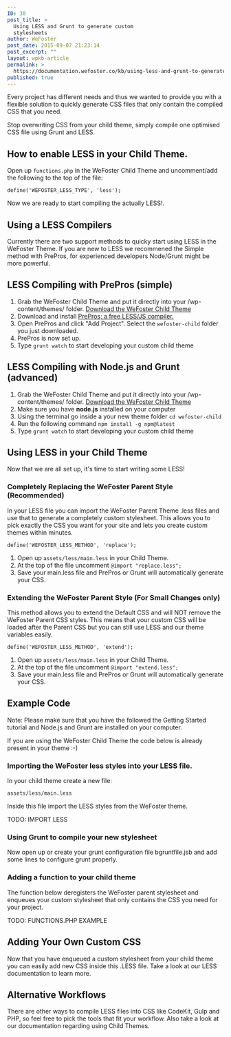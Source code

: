 ```yaml
---
ID: 30
post_title: >
  Using LESS and Grunt to generate custom
  stylesheets
author: WeFoster
post_date: 2015-09-07 21:23:14
post_excerpt: ""
layout: wpkb-article
permalink: >
  https://documentation.wefoster.co/kb/using-less-and-grunt-to-generate-custom-stylesheets/
published: true
---
```

Every project has different needs and thus we wanted to provide you with a flexible solution to quickly generate CSS files that only contain the compiled CSS that you need.

Stop overwriting CSS from your child theme, simply compile one optimised CSS file using Grunt and LESS.

## How to enable LESS in your Child Theme.

Open up `functions.php` in the WeFoster Child Theme and uncomment/add the following to the top of the file:

`define('WEFOSTER_LESS_TYPE', 'less');`

Now we are ready to start compiling the actually LESS!.

## Using a LESS Compilers

Currently there are two support methods to quicky start using LESS in the WeFoster Theme. If you are new to LESS we recommened the Simple method with PrePros, for experienced developers Node/Grunt might be more powerful.

## LESS Compiling with PrePros (simple)

1.  Grab the WeFoster Child Theme and put it directly into your /wp-content/themes/ folder. [Download the WeFoster Child Theme][1]
2.  Download and install [PrePros; a free LESS/JS compiler. ][2]
3.  Open PrePros and click "Add Project". Select the `wefoster-child` folder you just downloaded.
4.  PrePros is now set up. 
5.  Type `grunt watch` to start developing your custom child theme

## LESS Compiling with Node.js and Grunt (advanced)

1.  Grab the WeFoster Child Theme and put it directly into your /wp-content/themes/ folder. [Download the WeFoster Child Theme][1]
2.  Make sure you have **node.js** installed on your computer
3.  Using the terminal go inside a your new theme folder `cd wefoster-child` 
4.  Run the following command `npm install -g npm@latest`
5.  Type `grunt watch` to start developing your custom child theme

## Using LESS in your Child Theme

Now that we are all set up, it's time to start writing some LESS!

### Completely Replacing the WeFoster Parent Style (Recommended)

In your LESS file you can import the WeFoster Parent Theme .less files and use that to generate a completely custom stylesheet. This allows you to pick exactly the CSS you want for your site and lets you create custom themes within minutes.

`define('WEFOSTER_LESS_METHOD', 'replace');`

1.  Open up `assets/less/main.less` in your Child Theme.
2.  At the top of the file uncomment `@import "replace.less";`
3.  Save your main.less file and PrePros or Grunt will automatically generate your CSS.

### Extending the WeFoster Parent Style (For Small Changes only)

This method allows you to extend the Default CSS and will NOT remove the WeFoster Parent CSS styles. This means that your custom CSS will be loaded after the Parent CSS but you can still use LESS and our theme variables easily.

`define('WEFOSTER_LESS_METHOD', 'extend');`

1.  Open up `assets/less/main.less` in your Child Theme.
2.  At the top of the file uncomment `@import "extend.less";`
3.  Save your main.less file and PrePros or Grunt will automatically generate your CSS.

## Example Code

Note: Please make sure that you have the followed the Getting Started tutorial and Node.js and Grunt are installed on your computer.

If you are using the WeFoster Child Theme the code below is already present in your theme :-)

### Importing the WeFoster less styles into your LESS file.

In your child theme create a new file:

    assets/less/main.less
    

Inside this file import the LESS styles from the WeFoster theme.

TODO: IMPORT LESS

### Using Grunt to compile your new stylesheet

Now open up or create your grunt configuration file bgruntfile.jsb and add some lines to configure grunt properly.

### Adding a function to your child theme

The function below deregisters the WeFoster parent stylesheet and enqueues your custom stylesheet that only contains the CSS you need for your project.

TODO: FUNCTIONS.PHP EXAMPLE

## Adding Your Own Custom CSS

Now that you have enqueued a custom stylesheet from your child theme you can easily add new CSS inside this .LESS file. Take a look at our LESS documentation to learn more.

## Alternative Workflows

There are other ways to compile LESS files into CSS like CodeKit, Gulp and PHP, so feel free to pick the tools that fit your workflow. Also take a look at our documentation regarding using Child Themes.

 [1]: https://github.com/WeFoster/wefoster-child/archive/master.zip
 [2]: https://prepros.io/